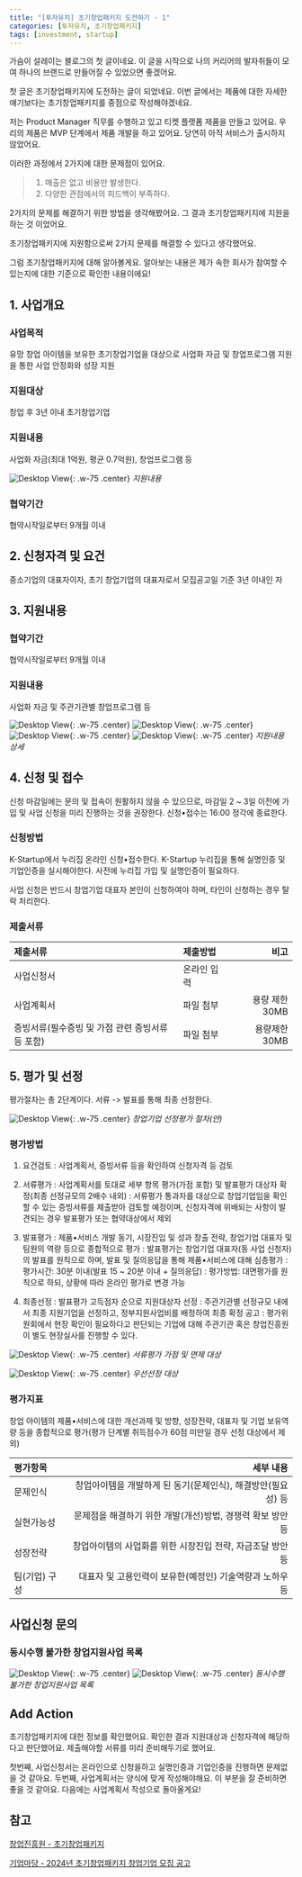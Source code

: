 ```yaml
---
title: "[투자유치] 초기창업패키지 도전하기 - 1"
categories: [투자유치, 초기창업패키지]
tags: [investment, startup]
---
```


가슴이 설레이는 블로그의 첫 글이네요.
이 글을 시작으로 나의 커리어의 발자취들이 모여 하나의 브랜드로 만들어질 수 있었으면 좋겠어요.

첫 글은 초기창업패키지에 도전하는 글이 되었네요.
이번 글에서는 제품에 대한 자세한 얘기보다는 초기창업패키지를 중점으로 작성해야겠네요.

저는 Product Manager 직무를 수행하고 있고 티켓 플랫폼 제품을 만들고 있어요.
우리의 제품은 MVP 단계에서 제품 개발을 하고 있어요. 당연히 아직 서비스가 출시하지 않았어요.

이러한 과정에서 2가지에 대한 문제점이 있어요.

> 1. 매출은 없고 비용만 발생한다.
> 2. 다양한 관점에서의 피드백이 부족하다.

2가지의 문제를 해결하기 위한 방법을 생각해봤어요.
그 결과 초기창업패키지에 지원을 하는 것 이었어요.

초기창업패키지에 지원함으로써 2가지 문제를 해결할 수 있다고 생각했어요.

그럼 초기창업패키지에 대해 알아볼게요. 알아보는 내용은 제가 속한 회사가 참여할 수 있는지에 대한 기준으로 확인한 내용이에요!

## 1. 사업개요

### 사업목적
유망 창업 아이템을 보유한 초기창업기업을 대상으로 사업화 자금 및 창업프로그램 지원을 통한 사업 안정화와 성장 지원

### 지원대상
창업 후 3년 이내 초기창업기업

### 지원내용
사업화 자금(최대 1억원, 평균 0.7억원), 창업프로그램 등

![Desktop View](/assets/img/posts/2025-01-18-early-startup-package-1/2025-01-18-early-startup-package-1-1.png){: .w-75 .center}
_지원내용_

### 협약기간
협약시작일로부터 9개월 이내

## 2. 신청자격 및 요건
중소기업의 대표자이자, 초기 창업기업의 대표자로서 모집공고일 기준 3년 이내인 자

## 3. 지원내용

### 협약기간
협약시작일로부터 9개월 이내

### 지원내용
사업화 자금 및 주관기관별 창업프로그램 등

![Desktop View](/assets/img/posts/2025-01-18-early-startup-package-1/2025-01-18-early-startup-package-1-2.png){: .w-75 .center}
![Desktop View](/assets/img/posts/2025-01-18-early-startup-package-1/2025-01-18-early-startup-package-1-3.png){: .w-75 .center}
![Desktop View](/assets/img/posts/2025-01-18-early-startup-package-1/2025-01-18-early-startup-package-1-4.png){: .w-75 .center}
![Desktop View](/assets/img/posts/2025-01-18-early-startup-package-1/2025-01-18-early-startup-package-1-5.png){: .w-75 .center}
_지원내용 상세_

## 4. 신청 및 접수
신청 마감일에는 문의 및 접속이 원활하지 않을 수 있으므로, 마감일 2 ~ 3일 이전에 가입 및 사업 신청을 미리 진행하는 것을 권장한다. 신청•접수는 16:00 정각에 종료한다.

### 신청방법
K-Startup에서 누리집 온라인 신청•접수한다. K-Startup 누리집을 통해 실명인증 및 기업인증을 실시해야한다. 사전에 누리집 가입 및 실명인증이 필요하다.

사업 신청은 반드시 창업기업 대표자 본인이 신청하여야 하며, 타인이 신청하는 경우 탈락 처리한다.

### 제출서류

| 제출서류                                         | 제출방법    |           비고 |
| :----------------------------------------------- | :---------- | -------------: |
| 사업신청서                                       | 온라인 입력 |                |
| 사업계획서                                       | 파일 첨부   | 용량 제한 30MB |
| 증빙서류(필수증빙 및 가점 관련 증빙서류 등 포함) | 파일 첨부   |  용량제한 30MB |

## 5. 평가 및 선정
평가절차는 총 2단계이다. 서류 -> 발표를 통해 최종 선정한다.

![Desktop View](/assets/img/posts/2025-01-18-early-startup-package-1/2025-01-18-early-startup-package-1-6.png){: .w-75 .center}
_창업기업 선정평가 절차(안)_

### 평가방법

1. 요건검토
: 사업계획서, 증빙서류 등을 확인하여 신청자격 등 검토

2. 서류평가
: 사업계획서를 토대로 세부 항목 평가(가점 포함) 및 발표평가 대상자 확정(최종 선정규모의 2배수 내외)
: 서류평가 통과자를 대상으로 창업기업임을 확인할 수 있는 증빙서류를 제출받아 검토할 예정이며, 신청자격에 위배되는 사항이 발견되는 경우 발표평가 또는 협약대상에서 제외

3. 발표평가
: 제품•서비스 개발 동기, 시장진입 및 성과 창출 전략, 창업기업 대표자 및 팀원의 역량 등으로 종합적으로 평가
: 발표평가는 창업기업 대표자(동 사업 신청자)의 발표를 원칙으로 하며, 발표 및 질의응답을 통해 제품•서비스에 대해 심층평가
: 평가시간: 30분 이내(발표 15 ~ 20분 이내 + 질의응답)
: 평가방법: 대면평가를 원칙으로 하되, 상황에 따라 온라인 평가로 변경 가능

4. 최종선정
: 발표평가 고득점자 순으로 지원대상자 선정
: 주관기관별 선정규모 내에서 최종 지원기업을 선정하고, 정부지원사업비를 배정하여 최종 확정 공고
: 평가위원회에서 현장 확인이 필요하다고 판단되는 기업에 대해 주관기관 혹은 창업진흥원이 별도 현장실사를 진행할 수 있다.

![Desktop View](/assets/img/posts/2025-01-18-early-startup-package-1/2025-01-18-early-startup-package-1-7.png){: .w-75 .center}
_서류평가 가점 및 면제 대상_

![Desktop View](/assets/img/posts/2025-01-18-early-startup-package-1/2025-01-18-early-startup-package-1-8.png){: .w-75 .center}
_우선선정 대상_

### 평가지표
창업 아이템의 제품•서비스에 대한 개선과제 및 방향, 성장전략, 대표자 및 기업 보유역량 등을 종합적으로 평가(평가 단계별 취득점수가 60점 미만일 경우 선정 대상에서 제외)

| 평가항목      |                                                    세부 내용 |
| :------------ | -----------------------------------------------------------: |
| 문제인식      | 창업아이템을 개발하게 된 동기(문제인식), 해결방안(필요성) 등 |
| 실현가능성    |   문제점을 해결하기 위한 개발(개선)방법, 경쟁력 확보 방안 등 |
| 성장전략      |   창업아이템의 사업화를 위한 시장진입 전략, 자금조달 방안 등 |
| 팀(기업) 구성 |     대표자 및 고용인력이 보유한(예정인) 기술역량과 노하우 등 |

## 사업신청 문의

### 동시수행 불가한 창업지원사업 목록

![Desktop View](/assets/img/posts/2025-01-18-early-startup-package-1/2025-01-18-early-startup-package-1-9.png){: .w-75 .center}
![Desktop View](/assets/img/posts/2025-01-18-early-startup-package-1/2025-01-18-early-startup-package-1-10.png){: .w-75 .center}
_동시수행 불가한 창업지원사업 목록_

## Add Action
초기창업패키지에 대한 정보를 확인했어요. 확인한 결과 지원대상과 신청자격에 해당하다고 판단했어요. 제출해야할 서류를 미리 준비해두기로 했어요.

첫번째, 사업신청서는 온라인으로 신청을하고 실명인증과 기업인증을 진행하면 문제없을 것 같아요.
두번째, 사업계획서는 양식에 맞게 작성해야해요. 이 부분을 잘 준비하면 좋을 것 같아요. 다음에는 사업계획서 작성으로 돌아올게요!

## 참고

[창업진흥원 - 초기창업패키지](https://www.kised.or.kr/menu.es?mid=a10205020000)

[기업마당 - 2024년 초기창업패키지 창업기업 모집 공고](https://www.bizinfo.go.kr/web/lay1/bbs/S1T122C128/AS/74/view.do?pblancId=PBLN_000000000094267)